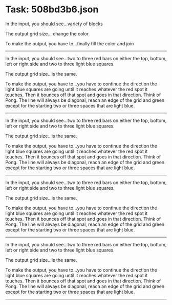 # Task: 508bd3b6.json

In the input, you should see...variety of blocks

The output grid size... change the color

To make the output, you have to...finally fill the color and join

---

In the input, you should see...two to three red bars on either the top, bottom, left or right side and two to three light blue squares.

The output grid size...is the same.

To make the output, you have to...you have to continue the direction the light blue squares are going until it reaches whatever the red spot it touches. Then it bounces off that spot and goes in that direction. Think of Pong. The line will always be diagonal, reach an edge of the grid and green except for the starting two or three spaces that are light blue.

---

In the input, you should see...two to three red bars on either the top, bottom, left or right side and two to three light blue squares.

The output grid size...is the same.

To make the output, you have to...you have to continue the direction the light blue squares are going until it reaches whatever the red spot it touches. Then it bounces off that spot and goes in that direction. Think of Pong. The line will always be diagonal, reach an edge of the grid and green except for the starting two or three spaces that are light blue.

---

In the input, you should see...two to three red bars on either the top, bottom, left or right side and two to three light blue squares.

The output grid size...is the same.

To make the output, you have to...you have to continue the direction the light blue squares are going until it reaches whatever the red spot it touches. Then it bounces off that spot and goes in that direction. Think of Pong. The line will always be diagonal, reach an edge of the grid and green except for the starting two or three spaces that are light blue.

---

In the input, you should see...two to three red bars on either the top, bottom, left or right side and two to three light blue squares.

The output grid size...is the same.

To make the output, you have to...you have to continue the direction the light blue squares are going until it reaches whatever the red spot it touches. Then it bounces off that spot and goes in that direction. Think of Pong. The line will always be diagonal, reach an edge of the grid and green except for the starting two or three spaces that are light blue.

---

